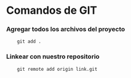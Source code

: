 # Comandos de GIT

### Agregar todos los archivos del proyecto
```
    git add .
```

### Linkear con nuestro repositorio
```
    git remote add origin link.git
```